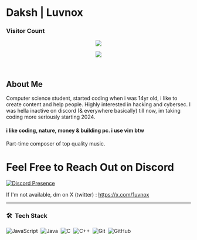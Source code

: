 <h1>Daksh | Luvnox</h1>

<h3>Visitor Count</h3>

<p align = "center"><img src = "https://count.getloli.com/get/@:1vnx?theme=rule34" </p></br>
<p align = "center"><img src = "https://github-readme-stats.vercel.app/api?username=1vnx"> </p></br>


<h2>About Me</h2>

Computer science student, started coding when i was 14yr old, i like to create content and help people.
Highly interested in hacking and cybersec. I was hella inactive on discord (& everywhere basically) till now, im taking coding more seriously starting 2024.

<h4>i like coding, nature, money & building pc. i use vim btw</h4>

Part-time composer of top quality music.</br>

# Feel Free to Reach Out on Discord

[![Discord Presence](https://lanyard.cnrad.dev/api/851113808000581632)](https://discord.com/users/851113808000581632)

If I'm not available, dm on X (twitter) : https://x.com/1uvnox

-------------------------

### 🛠 &nbsp;Tech Stack
![JavaScript](https://img.shields.io/badge/-JavaScript-05122A?style=flat&logo=javascript)&nbsp;
![Java](https://img.shields.io/badge/-Java-05122A?style=flat&logo=Java&logoColor=FFA518)&nbsp;
![C](https://img.shields.io/badge/-C-05122A?style=flat&logo=C&logoColor=A8B9CC)&nbsp;
![C++](https://img.shields.io/badge/-C++-05122A?style=flat&logo=C%2B%2B&logoColor=00599C)&nbsp;
![Git](https://img.shields.io/badge/-Git-05122A?style=flat&logo=git)&nbsp;
![GitHub](https://img.shields.io/badge/-GitHub-05122A?style=flat&logo=github)&nbsp;

<!--
![Node.js](https://img.shields.io/badge/-Node.js-05122A?style=flat&logo=node.js&logoColor=339933)&nbsp;
![Rust](https://img.shields.io/badge/-rust-05122A?style=flat&logo=rust&logoColor=CE422B)&nbsp;
![MongoDB](https://img.shields.io/badge/-MongoDB-47A248?style=flat&logo=mongodb&logoColor=white&color=05122A&labelColor=05122A)
![Express.js](https://img.shields.io/badge/-Express.js-000000?style=flat&logo=express&logoColor=white&color=05122A&labelColor=05122A)
![MySQL](https://img.shields.io/badge/-MySQL-05122A?style=flat&logo=mysql&logoColor=4479A1)&nbsp;
![PHP](https://img.shields.io/badge/-PHP-05122A?style=flat&logo=php)&nbsp; 
-->
